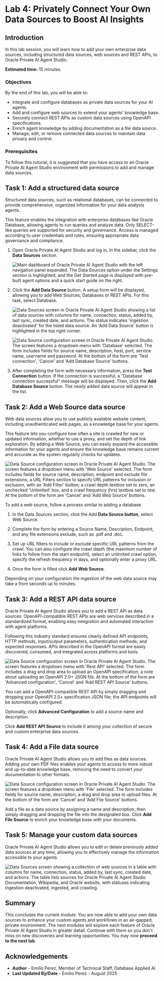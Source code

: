 # Lab 4: Privately Connect Your Own Data Sources to Boost AI Insights

## Introduction

In this lab session, you will learn how to add your own enterprise data sources, including structured data sources, web sources and REST APIs, to Oracle Private AI Agent Studio.

**Estimated time:** 15 minutes.

### Objectives

By the end of this lab, you will be able to:

- Integrate and configure databases as  private data sources for your AI agents.
- Add and configure web sources to extend your agents' knowledge base.
- Securely connect REST APIs as custom data sources using OpenAPI specifications.
- Enrich agent knowledge by adding documentation as a file data source.
- Manage, edit, or remove connected data sources to maintain data privacy and control.

### Prerequisites

To follow this tutorial, it is suggested that you have access to an Oracle Private AI Agent Studio environment with permissions to add and manage data sources.

## Task 1: Add a structured data source

Structured data sources, such as relational databases, can be connected to provide comprehensive, organized information for your data analysis agents.

This feature enables the integration with enterprise databases like Oracle Database, allowing agents to run queries and analyze data. Only SELECT-like queries are supported for security and governance. Access is managed according to user credentials and roles, ensuring appropriate data governance and compliance.

1. Open Oracle Private AI Agent Studio and log in. In the sidebar, click the **Data Sources** section.

    ![Main dashboard of Oracle Private AI Agent Studio with the left navigation panel expanded. The Data Sources option under the Settings section is highlighted, and the Get Started page is displayed with pre-built agent options and a quick start guide on the right.](images/left_panel.png)

2. Click the **Add Data Source** button. A setup form will be displayed, allowing you to add Web Sources, Databases or REST APIs. For this task, select Database.

    ![Data Sources screen in Oracle Private AI Agent Studio showing a list of data sources with columns for name, connection, status, added by, last sync, created date, and actions. The status indicates 'ingestion deactivated' for the listed data source. An 'Add Data Source' button is highlighted in the top right corner.](images/data_sources.png)

    ![Data Source configuration screen in Oracle Private AI Agent Studio. The screen features a dropdown menu with 'Database' selected. The form includes fields for source name, description, host, port, service name, username and password. At the bottom of the form are 'Test connection', 'Cancel' and 'Add Database Source' buttons.](images/datasource_add_database.png)

3. After completing the form with necessary information, press the **Test Connection** button. If the connection is successful, a "Database connection successful" message will be displayed. Then, click the **Add Database Source** button. The newly added data source will appear in the list.

## Task 2: Add a Web Source data source

Web data sources allow you to use publicly available website content, including unauthenticated web pages, as a knowledge base for your agents.

This feature lets you configure how often a site is crawled for new or updated information, whether to use a proxy, and set the depth of link exploration. By adding a Web Source, you can easily expand the accessible information for your agents and ensure the knowledge base remains current and accurate as the system regularly checks for updates.

![Data Source configuration screen in Oracle Private AI Agent Studio. The screen features a dropdown menu with 'Web Source' selected. The form includes fields for source name, description, endpoint and exclude file extensions; a URL Filters section to specify URL patterns for inclusion or exclusion, with an 'Add Filter' button; a crawl depth textbox set to zero, an unchecked 'Unlimited' box, and a crawl frequency (hrs) textbox set to one. At the bottom of the form are 'Cancel' and 'Add Web Source' buttons.](images/datasource_add_websource.png)

To add a web source, follow a process similar to adding a database.

1. In the Data Sources section, click the Add **Data Source button**, select Web Source.

2. Complete the form by entering a Source Name, Description, Endpoint, and any file extensions exclude, such as .pdf and .doc.

3. Set up URL filters to include or exclude specific URL patterns from the crawl. You can also configure the crawl depth (the maximum number of links to follow from the start endpoint), select an unlimited crawl option, specify the refresh frequency in days, and optionally enter a proxy URL.

4. Once the form is filled click **Add Web Source**.

Depending on your configuration the ingestion of the web data source may take a from seconds up to  minutes.

## Task 3: Add a REST API data source

Oracle Private AI Agent Studio allows you to add a REST API as data sources. OpenAPI-compatible REST APIs are web services described in a standardized format, enabling easy integration and automated interaction with agent platforms.

Following this industry standard ensures clearly defined API endpoints, HTTP methods, input/output parameters, authentication methods, and expected responses. APIs described in the OpenAPI format are easily discovered, consumed, and integrated across platforms and tools.

![Data Source configuration screen in Oracle Private AI Agent Studio. The screen features a dropdown menu with 'Rest API' selected. The form includes a drag and drop area to upload an OpenAPI specification, a note about uploading an OpenAPI 2.0+ JSON file. At the bottom of the form are 'Advanced configuration', 'Cancel' and 'Add REST API Source' buttons.](images/datasource_add_rest_api.png)

You can add a OpenAPI-compatible REST API by simply dragging and dropping your OpenAPI 2.0+ specification JSON file; the API endpoints will be automatically configured.

Optionally, click **Advanced Configuration** to add a source name and description.

Click **Add REST API Source** to include it among your collection of secure and custom enterprise data sources.

## Task 4: Add a File data source

Oracle Private AI Agent Studio allows you to add files as data sources. Adding your own PDF files enables your agents to access to more robust and up-to-date knowledge base, removing the need to convert your documentation to other formats.

![Data Source configuration screen in Oracle Private AI Agent Studio. The screen features a dropdown menu with 'File' selected. The form includes fields for source name, description, a drag and drop area to upload files. At the bottom of the form are 'Cancel' and 'Add File Source' buttons.](images/datasource_add_file.png)

Add a file as a data source by assigning a name and description, then simply dragging and dropping the file into the designated box. Click **Add File Source** to enrich your knowledge base with your documents.

## Task 5: Manage your custom data sources

Oracle Private AI Agent Studio allows you to edit or delete previously added data sources at any time, allowing you to effectively manage the information accessible to your agents.

![Data Sources screen showing a collection of web sources in a table with columns for name, connection, status, added by, last sync, created date, and actions. The table lists sources for Oracle Private AI Agent Studio Documentation, Wikipedia, and Oracle website, with statuses indicating ingestion deactivated, ingested, and crawling.](images/datasource_collection.png)

## Summary

This concludes the current module. You are now able to add your own data sources to enhance your custom agents and workflows in an air-gapped, private environment. The next modules will explore each feature of Oracle Private AI Agent Studio in greater detail. Continue with them so you don't miss on new discoveries and learning opportunities. You may now **proceed to the next lab**.

## Acknowledgements

- **Author** - Emilio Perez, Member of Technical Staff, Database Applied AI
- **Last Updated By/Date** - Emilio Perez - August 2025

